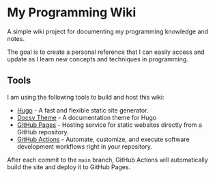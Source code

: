 # My Programming Wiki

A simple wiki project for documenting my programming knowledge and notes.

The goal is to create a personal reference that I can easily access and update as I learn new concepts and techniques in programming.

## Tools
I am using the following tools to build and host this wiki:
- [Hugo](https://gohugo.io/) - A fast and flexible static site generator.
- [Docsy Theme](https://www.docsy.dev/) - A documentation theme for Hugo
- [GitHub Pages](https://pages.github.com/) - Hosting service for static websites directly from a GitHub repository. 
- [GitHub Actions](https://docs.github.com/en/actions) - Automate, customize, and execute software development workflows right in your repository.

After each commit to the `main` branch, GitHub Actions will automatically build the site and deploy it to GitHub Pages.
